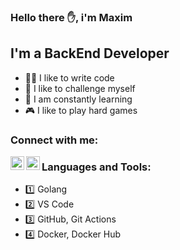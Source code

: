 ### Hello there ✋, i'm Maxim

## I'm a BackEnd Developer
- 👨‍💻 I like to write code 
- 🌌 I like to challenge myself
- 🎉 I am constantly learning
- 🎮 I like to play hard games

### Connect with me:

[<img align="left" alt="HaRv1nGs | VK" width="22px" src="https://cdn.jsdelivr.net/npm/simple-icons@v3/icons/vk.svg" />][vk]
[<img align="left" alt="HaRv1nGs | tg" width="22px" src="https://f.sravni.ru/cms/uploads/2025/01/236638-tbv7jmgx5ylaeri6z9o0.png" />][tg]

### Languages and Tools:
- 1️⃣ Golang
- 2️⃣ VS Code
- 3️⃣ GitHub, Git Actions
- 4️⃣ Docker, Docker Hub


[vk]: https://vk.com/harv1ngs
[tg]: @HaRv1nGs